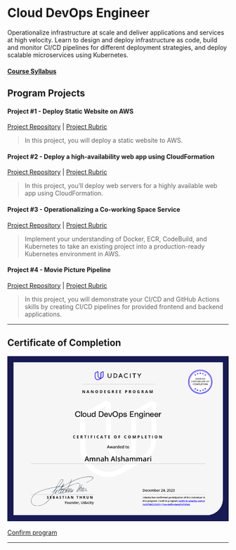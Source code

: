 
# Cloud DevOps Engineer

Operationalize infrastructure at scale and deliver applications and services at high velocity. Learn to design and deploy infrastructure as code, build and monitor CI/CD pipelines for different deployment strategies, and deploy scalable microservices using Kubernetes.


#### [Course Syllabus](External%20Files/DevOps%20Nanodegree%20Syllabus.pdf)


## Program Projects

#### Project #1 - Deploy Static Website on AWS
[Project Repository](https://github.com/Amnahalkhalil/Deploy-Static-Website-on-AWS) | [Project Rubric](External%20Files/Project%20Rubric%20%231%20-%20Deploy%20Static%20Website%20on%20AWS.pdf)
> In this project, you will deploy a static website to AWS.


#### Project #2 - Deploy a high-availability web app using CloudFormation
[Project Repository](https://github.com/Amnahalkhalil/Deploy-Infrastructure-as-Code-Project) | [Project Rubric](External%20Files/Project%20Rubric%20%232%20-%20%20Deploy%20a%20high-availability%20web%20app%20using%20CloudFormation.pdf)
> In this project, you’ll deploy web servers for a highly available web app using CloudFormation.


#### Project #3 - Operationalizing a Co-working Space Service
[Project Repository](https://github.com/Amnahalkhalil/Operationalizing-a-Coworking-Space-Microservice) | [Project Rubric](External%20Files/Project%20Rubric%20%233%20-%20Operationalizing%20a%20Coworking%20Space%20Microservice.pdf)
> Implement your understanding of Docker, ECR, CodeBuild, and Kubernetes to take an existing project into a production-ready Kubernetes environment in AWS.


#### Project #4 - Movie Picture Pipeline
[Project Repository](https://github.com/Amnahalkhalil/Movie-Picture-Pipeline) | [Project Rubric](External%20Files/Project%20Rubric%20%234%20-%20Project%20Movie%20Picture%20Pipeline.pdf)
> In this project, you will demonstrate your CI/CD and GitHub Actions skills by creating CI/CD pipelines for provided frontend and backend applications.


---

## Certificate of Completion



![image](External%20Files/DevOps%20Engineer.png)

[Confirm program ](https://graduation.udacity.com/confirm/e/e367bb52-5651-11ee-abf8-abebd547d3c6)


---
